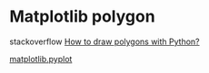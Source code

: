# Matplotlib polygon



stackoverflow [How to draw polygons with Python?](https://stackoverflow.com/questions/43971259/how-to-draw-polygons-with-python)

[matplotlib.pyplot](https://matplotlib.org/3.5.3/api/_as_gen/matplotlib.pyplot.html)
